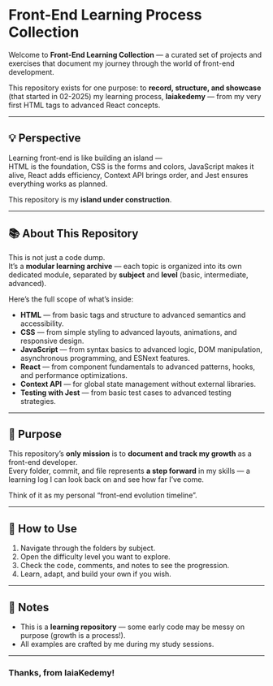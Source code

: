 # Front-End Learning Process Collection

Welcome to **Front-End Learning Collection** — a curated set of projects and exercises that document my journey through the world of front-end development.  

This repository exists for one purpose: to **record, structure, and showcase** (that started in 02-2025) my learning process, **Iaiakedemy** — from my very first HTML tags to advanced React concepts.

___

## 💡 Perspective

Learning front-end is like building an island —  
HTML is the foundation, CSS is the forms and colors, JavaScript makes it alive, React adds efficiency, Context API brings order, and Jest ensures everything works as planned.

This repository is my **island under construction**.

---

## 📚 About This Repository

This is not just a code dump.  
It’s a **modular learning archive** — each topic is organized into its own dedicated module, separated by **subject** and **level** (basic, intermediate, advanced).  

Here’s the full scope of what’s inside:

- **HTML** — from basic tags and structure to advanced semantics and accessibility.
- **CSS** — from simple styling to advanced layouts, animations, and responsive design.
- **JavaScript** — from syntax basics to advanced logic, DOM manipulation, asynchronous programming, and ESNext features.
- **React** — from component fundamentals to advanced patterns, hooks, and performance optimizations.
- **Context API** — for global state management without external libraries.
- **Testing with Jest** — from basic test cases to advanced testing strategies.

---

## 🎯 Purpose

This repository’s **only mission** is to **document and track my growth** as a front-end developer.  
Every folder, commit, and file represents **a step forward** in my skills — a learning log I can look back on and see how far I’ve come.

Think of it as my personal “front-end evolution timeline”.

---

## 🚀 How to Use

1. Navigate through the folders by subject.
2. Open the difficulty level you want to explore.
3. Check the code, comments, and notes to see the progression.
4. Learn, adapt, and build your own if you wish.

---

## 📌 Notes

- This is a **learning repository** — some early code may be messy on purpose (growth is a process!).
- All examples are crafted by me during my study sessions.

---
 
 ### Thanks, from IaiaKedemy! 
